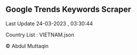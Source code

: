 

## Google Trends Keywords Scraper 
 
Last Update 24-03-2023 , 03:30:44

Country List :
VIETNAM.json



© Abdul Muttaqin 
